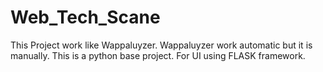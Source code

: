 # Web_Tech_Scane
This Project work like Wappaluyzer. Wappaluyzer work automatic but it is manually. 
This is a python base project. For UI using FLASK framework.
